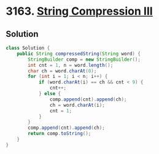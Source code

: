 # 3163. [String Compression III](https://leetcode.com/problems/string-compression-iii/?envType=daily-question&envId=2024-11-04)

## Solution

```java
class Solution {
    public String compressedString(String word) {
        StringBuilder comp = new StringBuilder();
        int cnt = 1, n = word.length();
        char ch = word.charAt(0);
        for (int i = 1; i < n; i++) {
            if (word.charAt(i) == ch && cnt < 9) {
                cnt++;
            } else {
                comp.append(cnt).append(ch);
                ch = word.charAt(i);
                cnt = 1;
            }
        }
        comp.append(cnt).append(ch);
        return comp.toString();
    }
}
```
